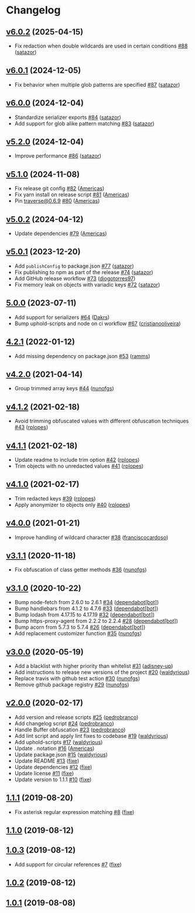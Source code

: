 # Changelog

## [v6.0.2](https://github.com/uphold/anonymizer/releases/tag/v6.0.2) (2025-04-15)
- Fix redaction when double wildcards are used in certain conditions [\#88](https://github.com/uphold/anonymizer/pull/88) ([satazor](https://github.com/satazor))

## [v6.0.1](https://github.com/uphold/anonymizer/releases/tag/v6.0.1) (2024-12-05)
- Fix behavior when multiple glob patterns are specified [\#87](https://github.com/uphold/anonymizer/pull/87) ([satazor](https://github.com/satazor))

## [v6.0.0](https://github.com/uphold/anonymizer/releases/tag/v6.0.0) (2024-12-04)
- Standardize serializer exports [\#84](https://github.com/uphold/anonymizer/pull/84) ([satazor](https://github.com/satazor))
- Add support for glob alike pattern matching [\#83](https://github.com/uphold/anonymizer/pull/83) ([satazor](https://github.com/satazor))

## [v5.2.0](https://github.com/uphold/anonymizer/releases/tag/v5.2.0) (2024-12-04)
- Improve performance [\#86](https://github.com/uphold/anonymizer/pull/86) ([satazor](https://github.com/satazor))

## [v5.1.0](https://github.com/uphold/anonymizer/releases/tag/v5.1.0) (2024-11-08)
- Fix release git config [\#82](https://github.com/uphold/anonymizer/pull/82) ([Americas](https://github.com/Americas))
- Fix yarn install on release script [\#81](https://github.com/uphold/anonymizer/pull/81) ([Americas](https://github.com/Americas))
- Pin traverse@0.6.9 [\#80](https://github.com/uphold/anonymizer/pull/80) ([Americas](https://github.com/Americas))

## [v5.0.2](https://github.com/uphold/anonymizer/releases/tag/v5.0.2) (2024-04-12)
- Update dependencies [\#79](https://github.com/uphold/anonymizer/pull/79) ([Americas](https://github.com/Americas))

## [v5.0.1](https://github.com/uphold/anonymizer/releases/tag/v5.0.1) (2023-12-20)
- Add `publishConfig` to package.json [\#77](https://github.com/uphold/anonymizer/pull/77) ([satazor](https://github.com/satazor))
- Fix publishing to npm as part of the release [\#74](https://github.com/uphold/anonymizer/pull/74) ([satazor](https://github.com/satazor))
- Add GitHub release workflow [\#73](https://github.com/uphold/anonymizer/pull/73) ([diogotorres97](https://github.com/diogotorres97))
- Fix memory leak on objects with variadic keys [\#72](https://github.com/uphold/anonymizer/pull/72) ([satazor](https://github.com/satazor))

## [5.0.0](https://github.com/uphold/anonymizer/releases/tag/v5.0.0) (2023-07-11)
- Add support for serializers [\#64](https://github.com/uphold/anonymizer/pull/64) ([Dakrs](https://github.com/Dakrs))
- Bump uphold-scripts and node on ci workflow [\#67](https://github.com/uphold/anonymizer/pull/67) ([cristianooliveira](https://github.com/cristianooliveira))

## [4.2.1](https://github.com/uphold/anonymizer/releases/tag/v4.2.1) (2022-01-12)
- Add missing dependency on package.json [\#53](https://github.com/uphold/anonymizer/pull/53) ([ramms](https://github.com/ramms))

## [v4.2.0](https://github.com/uphold/anonymizer/releases/tag/v4.2.0) (2021-04-14)
- Group trimmed array keys [\#44](https://github.com/uphold/anonymizer/pull/44) ([nunofgs](https://github.com/nunofgs))

## [v4.1.2](https://github.com/uphold/anonymizer/releases/tag/v4.1.2) (2021-02-18)
- Avoid trimming obfuscated values with different obfuscation techniques [\#43](https://github.com/uphold/anonymizer/pull/43) ([rplopes](https://github.com/rplopes))

## [v4.1.1](https://github.com/uphold/anonymizer/releases/tag/v4.1.1) (2021-02-18)
- Update readme to include trim option [\#42](https://github.com/uphold/anonymizer/pull/42) ([rplopes](https://github.com/rplopes))
- Trim objects with no unredacted values [\#41](https://github.com/uphold/anonymizer/pull/41) ([rplopes](https://github.com/rplopes))

## [v4.1.0](https://github.com/uphold/anonymizer/releases/tag/v4.1.0) (2021-02-17)
- Trim redacted keys [\#39](https://github.com/uphold/anonymizer/pull/39) ([rplopes](https://github.com/rplopes))
- Apply anonymizer to objects only [\#40](https://github.com/uphold/anonymizer/pull/40) ([rplopes](https://github.com/rplopes))

## [v4.0.0](https://github.com/uphold/anonymizer/releases/tag/v4.0.0) (2021-01-21)
- Improve handling of wildcard character [\#38](https://github.com/uphold/anonymizer/pull/38) ([franciscocardoso](https://github.com/franciscocardoso))

## [v3.1.1](https://github.com/uphold/anonymizer/releases/tag/v3.1.1) (2020-11-18)
- Fix obfuscation of class getter methods [\#36](https://github.com/uphold/anonymizer/pull/36) ([nunofgs](https://github.com/nunofgs))

## [v3.1.0](https://github.com/uphold/anonymizer/releases/tag/v3.1.0) (2020-10-22)
- Bump node-fetch from 2.6.0 to 2.6.1 [\#34](https://github.com/uphold/anonymizer/pull/34) ([dependabot[bot]](https://github.com/apps/dependabot))
- Bump handlebars from 4.1.2 to 4.7.6 [\#33](https://github.com/uphold/anonymizer/pull/33) ([dependabot[bot]](https://github.com/apps/dependabot))
- Bump lodash from 4.17.15 to 4.17.19 [\#32](https://github.com/uphold/anonymizer/pull/32) ([dependabot[bot]](https://github.com/apps/dependabot))
- Bump https-proxy-agent from 2.2.2 to 2.2.4 [\#28](https://github.com/uphold/anonymizer/pull/28) ([dependabot[bot]](https://github.com/apps/dependabot))
- Bump acorn from 5.7.3 to 5.7.4 [\#26](https://github.com/uphold/anonymizer/pull/26) ([dependabot[bot]](https://github.com/apps/dependabot))
- Add replacement customizer function [\#35](https://github.com/uphold/anonymizer/pull/35) ([nunofgs](https://github.com/nunofgs))

## [v3.0.0](https://github.com/uphold/anonymizer/releases/tag/v3.0.0) (2020-05-19)
- Add a blacklist with higher priority than whitelist [\#31](https://github.com/uphold/anonymizer/pull/31) ([adisney-up](https://github.com/adisney-up))
- Add instructions to release new versions of the project [\#20](https://github.com/uphold/anonymizer/pull/20) ([waldyrious](https://github.com/waldyrious))
- Replace travis with github test action [\#30](https://github.com/uphold/anonymizer/pull/30) ([nunofgs](https://github.com/nunofgs))
- Remove github package registry [\#29](https://github.com/uphold/anonymizer/pull/29) ([nunofgs](https://github.com/nunofgs))

## [v2.0.0](https://github.com/uphold/anonymizer/releases/tag/v2.0.0) (2020-02-17)
- Add version and release scripts [\#25](https://github.com/uphold/anonymizer/pull/25) ([pedrobranco](https://github.com/pedrobranco))
- Add changelog script [\#24](https://github.com/uphold/anonymizer/pull/24) ([pedrobranco](https://github.com/pedrobranco))
- Handle Buffer obfuscation [\#23](https://github.com/uphold/anonymizer/pull/23) ([pedrobranco](https://github.com/pedrobranco))
- Add lint script and apply lint fixes to codebase [\#19](https://github.com/uphold/anonymizer/pull/19) ([waldyrious](https://github.com/waldyrious))
- Add uphold-scripts [\#17](https://github.com/uphold/anonymizer/pull/17) ([waldyrious](https://github.com/waldyrious))
- Update . notation [\#16](https://github.com/uphold/anonymizer/pull/16) ([Americas](https://github.com/Americas))
- Update package.json [\#15](https://github.com/uphold/anonymizer/pull/15) ([waldyrious](https://github.com/waldyrious))
- Update README [\#13](https://github.com/uphold/anonymizer/pull/13) ([fixe](https://github.com/fixe))
- Update dependencies [\#12](https://github.com/uphold/anonymizer/pull/12) ([fixe](https://github.com/fixe))
- Update license [\#11](https://github.com/uphold/anonymizer/pull/11) ([fixe](https://github.com/fixe))
- Update version to 1.1.1 [\#10](https://github.com/uphold/anonymizer/pull/10) ([fixe](https://github.com/fixe))

## [1.1.1](https://github.com/uphold/anonymizer/releases/tag/v1.1.1) (2019-08-20)
- Fix asterisk regular expression matching [\#8](https://github.com/uphold/anonymizer/pull/8) ([fixe](https://github.com/fixe))

## [1.1.0](https://github.com/uphold/anonymizer/releases/tag/v1.1.0) (2019-08-12)

## [1.0.3](https://github.com/uphold/anonymizer/releases/tag/v1.0.3) (2019-08-12)
- Add support for circular references [\#7](https://github.com/uphold/anonymizer/pull/7) ([fixe](https://github.com/fixe))

## [1.0.2](https://github.com/uphold/anonymizer/releases/tag/v1.0.2) (2019-08-12)

## [1.0.1](https://github.com/uphold/anonymizer/releases/tag/v1.0.1) (2019-08-08)
